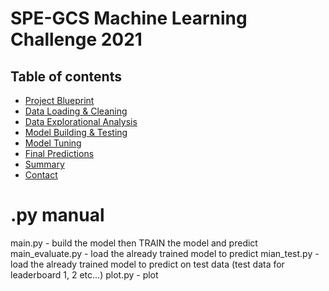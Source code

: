 # SPE-GCS Machine Learning Challenge 2021


## Table of contents

* [Project Blueprint](/readme_blueprint.md)
* [Data Loading & Cleaning](./readme_blueprint.md)
* [Data Explorational Analysis](#data_explorational_analysis)
* [Model Building & Testing](#model_building)
* [Model Tuning](#model_tuning)
* [Final Predictions](#final_predictions)
* [Summary](#summary)
* [Contact](#contact)

# .py manual

main.py - build the model then TRAIN the model and predict
main_evaluate.py - load the already trained model to predict
mian_test.py - load the already trained model to predict on test data (test data for leaderboard 1, 2 etc...)
plot.py - plot
